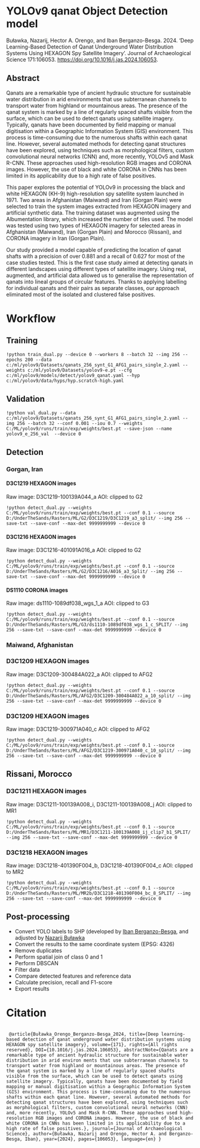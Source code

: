 # YOLOv9 qanat Object Detection model 

Buławka, Nazarij, Hector A. Orengo, and Iban Berganzo-Besga. 2024. ‘Deep Learning-Based Detection of Qanat Underground Water Distribution Systems Using HEXAGON Spy Satellite Imagery’. Journal of Archaeological Science 171:106053. https://doi.org/10.1016/j.jas.2024.106053.

## Abstract

Qanats are a remarkable type of ancient hydraulic structure for sustainable water distribution in arid environments that use subterranean channels to transport water from highland or mountainous areas. The presence of the qanat system is marked by a line of regularly spaced shafts visible from the surface, which can be used to detect qanats using satellite imagery. Typically, qanats have been documented by field mapping or manual digitisation within a Geographic Information System (GIS) environment. This process is time-consuming due to the numerous shafts within each qanat line. However, several automated methods for detecting qanat structures have been explored, using techniques such as morphological filters, custom convolutional neural networks (CNN) and, more recently, YOLOv5 and Mask R-CNN. These approaches used high-resolution RGB images and CORONA images. However, the use of black and white CORONA in CNNs has been limited in its applicability due to a high rate of false positives.

This paper explores the potential of YOLOv9 in processing the black and white HEXAGON (KH-9) high-resolution spy satellite system launched in 1971. Two areas in Afghanistan (Maiwand) and Iran (Gorgan Plain) were selected to train the system images extracted from HEXAGON imagery and artificial synthetic data. The training dataset was augmented using the Albumentation library, which increased the number of tiles used. The model was tested using two types of HEXAGON imagery for selected areas in Afghanistan (Maiwand), Iran (Gorgan Plain) and Morocco (Rissani), and CORONA imagery in Iran (Gorgan Plain).

Our study provided a model capable of predicting the location of qanat shafts with a precision of over 0.881 and a recall of 0.627 for most of the case studies tested. This is the first case study aimed at detecting qanats in different landscapes using different types of satellite imagery. Using real, augmented, and artificial data allowed us to generalise the representation of qanats into lineal groups of circular features. Thanks to applying labelling for individual qanats and their pairs as separate classes, our approach eliminated most of the isolated and clustered false positives.

# Workflow


## Training

```
!python train_dual.py --device 0 --workers 8 --batch 32 --img 256 --epochs 200 --data c:/ml/yolov9/Datasets/qanats_256_synt_G1_AFG1_pairs_single_2.yaml --weights c:/ml/yolov9/Datasets/yolov9-e.pt --cfg c:/ml/yolov9/models/detect/yolov9_qanat.yaml --hyp c:/ml/yolov9/data/hyps/hyp.scratch-high.yaml
```
## Validation

```
!python val_dual.py --data c:/ml/yolov9/Datasets/qanats_256_synt_G1_AFG1_pairs_single_2.yaml --img 256 --batch 32 --conf 0.001 --iou 0.7 --weights C:/ML/yolov9/runs/train/exp/weights/best.pt --save-json --name yolov9_e_256_val  --device 0
```

## Detection

### Gorgan, Iran

#### D3C1219 HEXAGON images
Raw image:  D3C1219-100139A044_a
AOI: clipped to G2

```
!python detect_dual.py --weights C:/ML/yolov9/runs/train/exp/weights/best.pt --conf 0.1 --source D:/UnderTheSands/Rasters/ML/G2/D3C1219/D3C1219_a3_split/ --img 256 --save-txt --save-conf --max-det 9999999999 --device 0
```
#### D3C1216 HEXAGON images
Raw image:  D3C1216-401091A016_a
AOI: clipped to G2

```
!python detect_dual.py --weights C:/ML/yolov9/runs/train/exp/weights/best.pt --conf 0.1 --source D:/UnderTheSands/Rasters/ML/G2/D3C1216/A016_a3_Split/ --img 256 --save-txt --save-conf --max-det 9999999999 --device 0
```
#### DS1110 CORONA images
Raw image:  ds1110-1089df038_wgs_1_a
AOI: clipped to G3

```
!python detect_dual.py --weights C:/ML/yolov9/runs/train/exp/weights/best.pt --conf 0.1 --source D:/UnderTheSands/Rasters/ML/G3/ds1110-1089df038_wgs_1_c_SPLIT/ --img 256 --save-txt --save-conf --max-det 9999999999 --device 0
```

### Maiwand, Afghanistan

### D3C1209 HEXAGON images
Raw image:  D3C1209-300484A022_a
AOI: clipped to AFG2

```
!python detect_dual.py --weights C:/ML/yolov9/runs/train/exp/weights/best.pt --conf 0.1 --source D:/UnderTheSands/Rasters/ML/AFG2/D3C1209-300484A022_a_10_split/ --img 256 --save-txt --save-conf --max-det 9999999999 --device 0
```

### D3C1209 HEXAGON images
Raw image:  D3C1219-300971A040_c
AOI: clipped to AFG2

```
!python detect_dual.py --weights C:/ML/yolov9/runs/train/exp/weights/best.pt --conf 0.1 --source D:/UnderTheSands/Rasters/ML/AFG2/D3C1219-300971A040_c_10_split/ --img 256 --save-txt --save-conf --max-det 9999999999 --device 0
```
## Rissani, Morocco

### D3C1211 HEXAGON images
Raw image:  D3C1211-100139A008_i, D3C1211-100139A008_j
AOI: clipped to MR1

```
!python detect_dual.py --weights C:/ML/yolov9/runs/train/exp/weights/best.pt --conf 0.1 --source D:/UnderTheSands/Rasters/ML/MR1/D3C1211-100139A008_ij_clip7_b1_SPLIT/ --img 256 --save-txt --save-conf --max-det 9999999999 --device 0
```
### D3C1218 HEXAGON images
Raw image:  D3C1218-401390F004_b, D3C1218-401390F004_c
AOI: clipped to MR2

```
!python detect_dual.py --weights C:/ML/yolov9/runs/train/exp/weights/best.pt --conf 0.1 --source D:/UnderTheSands/Rasters/ML/MR2b/D3C1218-401390F004_bc_8_SPLIT/ --img 256 --save-txt --save-conf --max-det 9999999999 --device 0
```

## Post-processing
* Convert YOLO labels to SHP (developed by [Iban Berganzo-Besga](https://github.com/iberganzo), and adjusted by [Nazarij Buławka](https://github.com/nazarb)
* Convert the results to the same coordinate system (EPSG: 4326)
* Remove duplicates
* Perform spatial join of class 0 and 1
* Perform DBSCAN
* Filter data
* Compare detected features and reference data
* Calculate precision, recall and F1-score
* Export results



# Citation

```

 @article{Buławka_Orengo_Berganzo-Besga_2024, title={Deep learning-based detection of qanat underground water distribution systems using HEXAGON spy satellite imagery}, volume={171}, rights={All rights reserved}, DOI={10.1016/j.jas.2024.106053}, abstractNote={Qanats are a remarkable type of ancient hydraulic structure for sustainable water distribution in arid environ­ ments that use subterranean channels to transport water from highland or mountainous areas. The presence of the qanat system is marked by a line of regularly spaced shafts visible from the surface, which can be used to detect qanats using satellite imagery. Typically, qanats have been documented by field mapping or manual digitisation within a Geographic Information System (GIS) environment. This process is time-consuming due to the numerous shafts within each qanat line. However, several automated methods for detecting qanat structures have been explored, using techniques such as morphological filters, custom convolutional neural networks (CNN) and, more recently, YOLOv5 and Mask R-CNN. These approaches used high-resolution RGB images and CORONA images. However, the use of black and white CORONA in CNNs has been limited in its applicability due to a high rate of false positives.}, journal={Journal of Archaeological Science}, author={Buławka, Nazarij and Orengo, Hector A. and Berganzo-Besga, Iban}, year={2024}, pages={106053}, language={en} }




```
